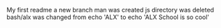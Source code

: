 My first readme
a new branch man was created
js directory was deleted
bash/alx was changed from echo 'ALX' to echo 'ALX School is so cool'
